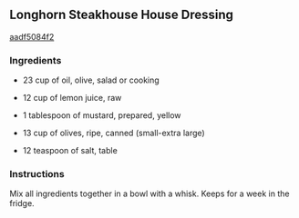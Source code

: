 ## Longhorn Steakhouse House Dressing

[aadf5084f2](http://www.food.com/recipe/longhorn-steakhouse-house-dressing-482484)

### Ingredients

 - 23 cup of oil, olive, salad or cooking

 - 12 cup of lemon juice, raw

 - 1 tablespoon of mustard, prepared, yellow

 - 13 cup of olives, ripe, canned (small-extra large)

 - 12 teaspoon of salt, table

### Instructions

Mix all ingredients together in a bowl with a whisk. Keeps for a week in the fridge.